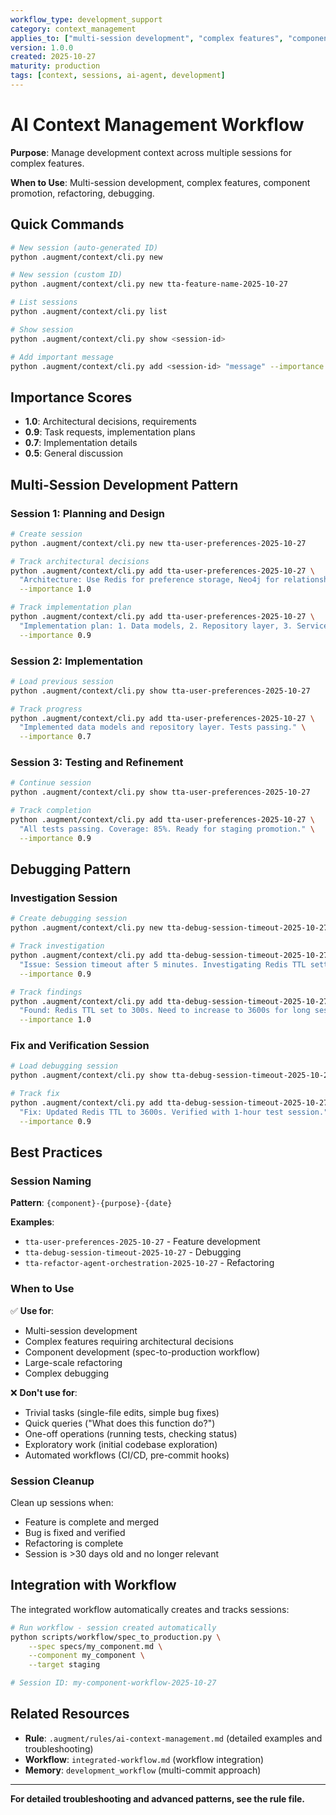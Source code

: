 ```yaml
---
workflow_type: development_support
category: context_management
applies_to: ["multi-session development", "complex features", "component development"]
version: 1.0.0
created: 2025-10-27
maturity: production
tags: [context, sessions, ai-agent, development]
---
```


# AI Context Management Workflow

**Purpose**: Manage development context across multiple sessions for complex features.

**When to Use**: Multi-session development, complex features, component promotion, refactoring, debugging.

## Quick Commands

```bash
# New session (auto-generated ID)
python .augment/context/cli.py new

# New session (custom ID)
python .augment/context/cli.py new tta-feature-name-2025-10-27

# List sessions
python .augment/context/cli.py list

# Show session
python .augment/context/cli.py show <session-id>

# Add important message
python .augment/context/cli.py add <session-id> "message" --importance 1.0
```

## Importance Scores

- **1.0**: Architectural decisions, requirements
- **0.9**: Task requests, implementation plans
- **0.7**: Implementation details
- **0.5**: General discussion

## Multi-Session Development Pattern

### Session 1: Planning and Design
```bash
# Create session
python .augment/context/cli.py new tta-user-preferences-2025-10-27

# Track architectural decisions
python .augment/context/cli.py add tta-user-preferences-2025-10-27 \
  "Architecture: Use Redis for preference storage, Neo4j for relationships" \
  --importance 1.0

# Track implementation plan
python .augment/context/cli.py add tta-user-preferences-2025-10-27 \
  "Implementation plan: 1. Data models, 2. Repository layer, 3. Service layer, 4. API handlers" \
  --importance 0.9
```

### Session 2: Implementation
```bash
# Load previous session
python .augment/context/cli.py show tta-user-preferences-2025-10-27

# Track progress
python .augment/context/cli.py add tta-user-preferences-2025-10-27 \
  "Implemented data models and repository layer. Tests passing." \
  --importance 0.7
```

### Session 3: Testing and Refinement
```bash
# Continue session
python .augment/context/cli.py show tta-user-preferences-2025-10-27

# Track completion
python .augment/context/cli.py add tta-user-preferences-2025-10-27 \
  "All tests passing. Coverage: 85%. Ready for staging promotion." \
  --importance 0.9
```

## Debugging Pattern

### Investigation Session
```bash
# Create debugging session
python .augment/context/cli.py new tta-debug-session-timeout-2025-10-27

# Track investigation
python .augment/context/cli.py add tta-debug-session-timeout-2025-10-27 \
  "Issue: Session timeout after 5 minutes. Investigating Redis TTL settings." \
  --importance 0.9

# Track findings
python .augment/context/cli.py add tta-debug-session-timeout-2025-10-27 \
  "Found: Redis TTL set to 300s. Need to increase to 3600s for long sessions." \
  --importance 1.0
```

### Fix and Verification Session
```bash
# Load debugging session
python .augment/context/cli.py show tta-debug-session-timeout-2025-10-27

# Track fix
python .augment/context/cli.py add tta-debug-session-timeout-2025-10-27 \
  "Fix: Updated Redis TTL to 3600s. Verified with 1-hour test session." \
  --importance 0.9
```

## Best Practices

### Session Naming
**Pattern**: `{component}-{purpose}-{date}`

**Examples**:
- `tta-user-preferences-2025-10-27` - Feature development
- `tta-debug-session-timeout-2025-10-27` - Debugging
- `tta-refactor-agent-orchestration-2025-10-27` - Refactoring

### When to Use
✅ **Use for**:
- Multi-session development
- Complex features requiring architectural decisions
- Component development (spec-to-production workflow)
- Large-scale refactoring
- Complex debugging

❌ **Don't use for**:
- Trivial tasks (single-file edits, simple bug fixes)
- Quick queries ("What does this function do?")
- One-off operations (running tests, checking status)
- Exploratory work (initial codebase exploration)
- Automated workflows (CI/CD, pre-commit hooks)

### Session Cleanup
Clean up sessions when:
- Feature is complete and merged
- Bug is fixed and verified
- Refactoring is complete
- Session is >30 days old and no longer relevant

## Integration with Workflow

The integrated workflow automatically creates and tracks sessions:

```bash
# Run workflow - session created automatically
python scripts/workflow/spec_to_production.py \
    --spec specs/my_component.md \
    --component my_component \
    --target staging

# Session ID: my-component-workflow-2025-10-27
```

## Related Resources

- **Rule**: `.augment/rules/ai-context-management.md` (detailed examples and troubleshooting)
- **Workflow**: `integrated-workflow.md` (workflow integration)
- **Memory**: `development_workflow` (multi-commit approach)

---

**For detailed troubleshooting and advanced patterns, see the rule file.**


